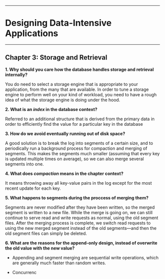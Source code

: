 ----------------------------
# Designing Data-Intensive Applications
----------------------------

## Chapter 3: Storage and Retrieval


**1. Why should you care how the database handles storage and retrieval internally?**

You do need to select a storage engine that is appropriate to your application, from the many
that are available. In order to tune a storage engine to perform well on your kind of workload,
you need to have a rough idea of what the storage engine is doing under the hood.


**2. What is an *index* in the database context?**

Referred to an additional structure that is derived from the primary data in order to efficiently find the value for a particular key in the database


**3. How do we avoid eventually running out of disk space?**

A good solution is to break the log into segments of a certain size, and to periodically
run a background process for compaction and merging of segments. This makes the segments much smaller (assuming that every key is updated
multiple times on average), so we can also merge several segments into one.

**4. What does *compaction* means in the chapter context?**

It means throwing away all key-value pairs in the log except for the most recent
update for each key.

**5. What happens to segments during the proccess of merging them?**

Segments are never modified after they have been written, so the merged segment is written to a
new file. While the merge is going on, we can still continue to serve read and write requests as
normal, using the old segment files. After the merging process is complete, we switch read
requests to using the new merged segment instead of the old segments—and then the old
segment files can simply be deleted.

**6. What are the reasons for the append-only design, instead of overwrite the old value with the new value?**

+  Appending and segment merging are sequential write operations, which are generally much faster
than random writes.

+ Concurrenc
